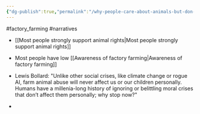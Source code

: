```yaml
---
{"dg-publish":true,"permalink":"/why-people-care-about-animals-but-don-t-do-anything-about-it/","created":"2024-09-18T13:36:50.394+01:00","updated":"2025-09-29T00:33:00.029+01:00"}
---
```


#factory_farming #narratives 

- [[Most people strongly support animal rights\|Most people strongly support animal rights]]

- Most people have low [[Awareness of factory farming\|Awareness of factory farming]]
- Lewis Bollard: "Unlike other social crises, like climate change or rogue AI, farm animal abuse will never affect us or our children personally. Humans have a millenia-long history of ignoring or belittling moral crises that don’t affect them personally; why stop now?"
- 